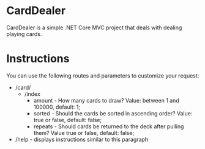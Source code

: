 # CardDealer
CardDealer is a simple .NET Core MVC project that deals with dealing playing cards. 

# Instructions
You can use the following routes and parameters to customize your request:
* /card/
  * /index
    * amount - How many cards to draw? Value: between 1 and 100000, default: 1;
    * sorted - Should the cards be sorted in ascending order? Value: true or false, default: false;
    * repeats - Should cards be returned to the deck after pulling them? Value true or false, default: false;
* /help - displays instructions similar to this paragraph
